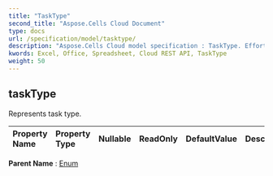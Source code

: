 ```yaml
---
title: "TaskType"
second_title: "Aspose.Cells Cloud Document"
type: docs
url: /specification/model/tasktype/
description: "Aspose.Cells Cloud model specification : TaskType. Effortlessly handle Excel and other spreadsheet documents with features like opening, generating, editing, splitting, merging, comparing, and converting."
kwords: Excel, Office, Spreadsheet, Cloud REST API, TaskType
weight: 50
---
```


## **taskType**

Represents task type. 

| Property Name | Property Type | Nullable |  ReadOnly | DefaultValue | Description | 
| :- | :- | :- |:- |  :- | :- |

**Parent Name** : [Enum](/specification/model/enum)

